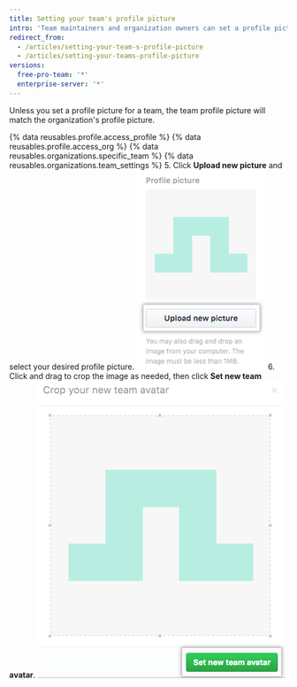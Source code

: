 ```yaml
---
title: Setting your team's profile picture
intro: 'Team maintainers and organization owners can set a profile picture for a team, which is displayed on the team''s page.'
redirect_from:
  - /articles/setting-your-team-s-profile-picture
  - /articles/setting-your-teams-profile-picture
versions:
  free-pro-team: '*'
  enterprise-server: '*'
---
```

Unless you set a profile picture for a team, the team profile picture will match the organization's profile picture.

{% data reusables.profile.access_profile %}
{% data reusables.profile.access_org %}
{% data reusables.organizations.specific_team %}
{% data reusables.organizations.team_settings %}
5. Click **Upload new picture** and select your desired profile picture.
![Upload new picture](/assets/images/help/teams/org-team-profile-picture-upload.png)
6. Click and drag to crop the image as needed, then click **Set new team avatar**.
![Set new team avatar](/assets/images/help/teams/org-team-set-new-team-avatar.png)
